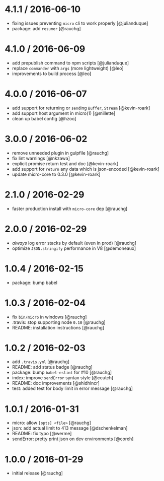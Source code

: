 
4.1.1 / 2016-06-10
==================

  * fixing issues preventing `micro` cli to work properly [@julianduque]
  * package: add `resumer` [@rauchg]

4.1.0 / 2016-06-09
==================

  * add prepublish command to npm scripts [@julianduque]
  * replace `commander` with `args` (more lightweight) [@leo]
  * improvements to build process [@leo]

4.0.0 / 2016-06-07
==================

  * add support for returning or `send`ing `Buffer`, `Stream` [@kevin-roark]
  * add support host argument in micro(1) [@millette]
  * clean up babel config [@hzoo]

3.0.0 / 2016-06-02
==================

  * remove unneeded plugin in gulpfile [@rauchg]
  * fix lint warnings [@nkzawa]
  * explicit promise return test and doc [@kevin-roark]
  * add support for `return` any data which is json-encoded [@kevin-roark]
  * update micro-core to 0.3.0 [@kevin-roark]

2.1.0 / 2016-02-29
==================

  * faster production install with `micro-core` dep [@rauchg]

2.0.0 / 2016-02-29
==================

  * *always* log error stacks by default (even in prod) [@rauchg]
  * optimize `JSON.stringify` performance in V8 [@demoneaux]

1.0.4 / 2016-02-15
==================

  * package: bump babel

1.0.3 / 2016-02-04
==================

  * fix `bin/micro` in windows [@rauchg]
  * .travis: stop supporting node `0.10` [@rauchg]
  * README: installation instructions [@rauchg]

1.0.2 / 2016-02-03
==================

  * add `.travis.yml` [@rauchg]
  * README: add status badge [@rauchg]
  * package: bump `babel-eslint` for #10 [@rauchg]
  * index: improve `sendError` syntax style [@ccutch]
  * README: doc improvements [@shidhincr]
  * test: added test for body limit in error message [@rauchg]

1.0.1 / 2016-01-31
==================

  * micro: allow `[opts] <file>` [@rauchg]
  * json: add actual limit to 413 message [@dschenkelman]
  * README: fix typo [@werme]
  * sendError: pretty print json on dev environments [@coreh]

1.0.0 / 2016-01-29
==================

  * initial release [@rauchg]


